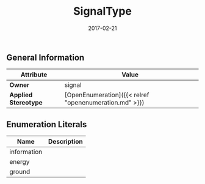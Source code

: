 ﻿---
title: SignalType
toc: false
type: specs
date: "2017-02-21"
draft: false
specification: VEC
version: 1.1.3
documentType: "Recommendation"
elementType: Class
classes:
  - SignalType
menu_name: vec-1.1.3
---

## General Information

| Attribute               | Value |
|-------------------------|-------|
| **Owner**               | signal |
| **Applied Stereotype**  | [OpenEnumeration]({{< relref "openenumeration.md" >}})<br/>  |

## Enumeration Literals
| Name          | **Description** |
|---------------|-----------------|
| information |  |
| energy |  |
| ground |  |
